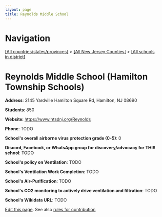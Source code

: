 ```yaml
---
layout: page
title: Reynolds Middle School
---
```

# Navigation

[[All countries/states/provinces]](../../..) > [[All New Jersey Counties]](../..) > [[All schools in district]](..)

# Reynolds Middle School (Hamilton Township Schools)

**Address**: 2145 Yardville Hamilton Square Rd, Hamilton, NJ 08690

**Students**: 850

**Website**: https://www.htsdnj.org/Reynolds

**Phone**: TODO

**School's overall airborne virus protection grade (0-5)**: 0

**Discord, Facebook, or WhatsApp group for discovery/advocacy for THIS school**: TODO

**School's policy on Ventilation**: TODO

**School's Ventilation Work Completion**: TODO

**School's Air-Purification**: TODO

**School's CO2 monitoring to actively drive ventilation and filtration**: TODO

**School's Wikidata URL**: TODO


[Edit this page](https://github.com/ventilate-schools/NJ/edit/main/./Hamilton_Township_Schools/Reynolds_Middle_School.md). See also [rules for contribution](../../../contribution-rules/)